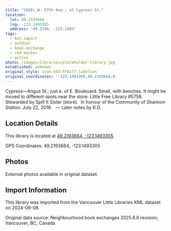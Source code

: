 ```yaml
---
title: "1856\_W. 57th Ave.; at Cypress St."
location:
  lat: 49.2193664
  lng: -123.1493305
  address: '49.2194, -123.1493'
tags:
  - kml-import
  - outdoor
  - book-exchange
  - red-marker
  - active
photo: /images/libraries/placeholder-library.jpg
established: unknown
original_style: icon-503-FF8277-labelson
original_coordinates: '-123.1493305,49.2193664,0'
---
```

Cypress—Angus St.; just e. of E. Boulevard.
 Small, with benches. It might be moved to different spots near the store. 
 Little Free Library #5758.  
Stewarded by Spill It Sister (store).  
In honour of the Community of Shannon Station.
July 22, 2018.  
— Later notes by K.D.

## Location Details

This library is located at [49.2193664, -123.1493305](https://www.google.com/maps?q=49.2193664,-123.1493305).

GPS Coordinates: 49.2193664, -123.1493305

## Photos

External photos available in original dataset.

## Import Information

This library was imported from the Vancouver Little Libraries KML dataset on 2024-08-08.

Original data source: Neighbourhood book exchanges 2025.8.6.revision; Vancouver, BC, Canada
